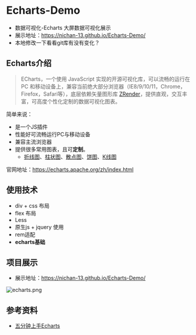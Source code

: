 # Echarts-Demo
- 数据可视化-Echarts 大屏数据可视化展示
- 展示地址：https://nichan-13.github.io/Echarts-Demo/
- 本地修改一下看看git库有没有变化？


## Echarts介绍

> ECharts，一个使用 JavaScript 实现的开源可视化库，可以流畅的运行在 PC 和移动设备上，兼容当前绝大部分浏览器（IE8/9/10/11，Chrome，Firefox，Safari等），底层依赖矢量图形库 [ZRender](https://github.com/ecomfe/zrender)，提供直观，交互丰富，可高度个性化定制的数据可视化图表。

简单来说：

- 是一个JS插件
- 性能好可流畅运行PC与移动设备
- 兼容主流浏览器
- 提供很多常用图表，且可**定制**。
  - [折线图](https://echarts.apache.org/examples/zh/index.html#chart-type-line)、[柱状图](https://echarts.apache.org/examples/zh/index.html#chart-type-bar)、[散点图](https://echarts.apache.org/examples/zh/index.html#chart-type-scatter)、[饼图](https://echarts.apache.org/examples/zh/index.html#chart-type-pie)、[K线图](https://echarts.apache.org/examples/zh/index.html#chart-type-candlestick)

官网地址：<https://echarts.apache.org/zh/index.html>



## 使用技术

- div + css 布局
- flex 布局
- Less
- 原生js + jquery 使用
- rem适配
- **echarts基础**



## 项目展示
- 展示地址：https://nichan-13.github.io/Echarts-Demo/  

![echarts.png](https://z4a.net/images/2020/06/29/echarts.png)



## 参考资料

- [五分钟上手Echarts](https://echarts.apache.org/zh/tutorial.html#5%20%E5%88%86%E9%92%9F%E4%B8%8A%E6%89%8B%20ECharts)
